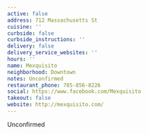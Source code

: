 ```yaml
---
active: false
address: 712 Massachusetts St
cuisine: ''
curbside: false
curbside_instructions: ''
delivery: false
delivery_service_websites: ''
hours: ''
name: Mexquisito
neighborhood: Downtown
notes: Unconfirmed
restaurant_phone: 785-856-8226
social: https://www.facebook.com/Mexquisito
takeout: false
website: http://mexquisito.com/
---
```


Unconfirmed
